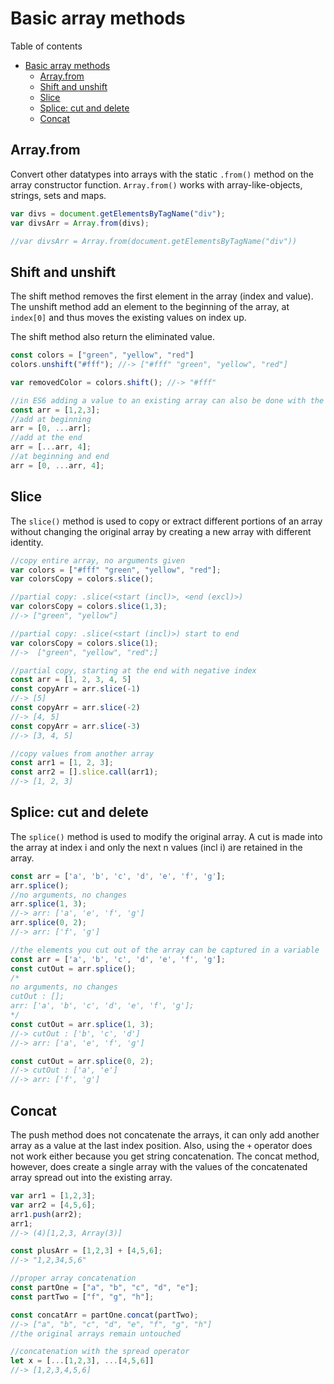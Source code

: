 # Basic array methods
Table of contents
- [Basic array methods](#basic-array-methods)
	- [Array.from](#arrayfrom)
	- [Shift and unshift](#shift-and-unshift)
	- [Slice](#slice)
	- [Splice: cut and delete](#splice-cut-and-delete)
	- [Concat](#concat)

## Array.from
Convert other datatypes into arrays with the static `.from()` method on the array constructor function. `Array.from()` works with array-like-objects, strings, sets and maps. 
```js
var divs = document.getElementsByTagName("div"); 
var divsArr = Array.from(divs);

//var divsArr = Array.from(document.getElementsByTagName("div"))
```

## Shift and unshift
The shift method removes the first element in the array (index and value).
The unshift method add an element to the beginning of the array, at `index[0]` and
thus moves the existing values on index up.

The shift method also return the eliminated value.
```js
const colors = ["green", "yellow", "red"]
colors.unshift("#fff"); //-> ["#fff" "green", "yellow", "red"]

var removedColor = colors.shift(); //-> "#fff"

//in ES6 adding a value to an existing array can also be done with the spread operator 
const arr = [1,2,3];
//add at beginning
arr = [0, ...arr];
//add at the end
arr = [...arr, 4];
//at beginning and end
arr = [0, ...arr, 4];
```

## Slice
The `slice()` method is used to copy or extract different portions of an array without changing the original array by creating a new array with different identity.
```js
//copy entire array, no arguments given
var colors = ["#fff" "green", "yellow", "red"];
var colorsCopy = colors.slice();

//partial copy: .slice(<start (incl)>, <end (excl)>) 
var colorsCopy = colors.slice(1,3);
//-> ["green", "yellow"]

//partial copy: .slice(<start (incl)>) start to end
var colorsCopy = colors.slice(1); 
//->  ["green", "yellow", "red";]

//partial copy, starting at the end with negative index
const arr = [1, 2, 3, 4, 5]
const copyArr = arr.slice(-1)
//-> [5]
const copyArr = arr.slice(-2)
//-> [4, 5]
const copyArr = arr.slice(-3)
//-> [3, 4, 5]

//copy values from another array
const arr1 = [1, 2, 3];
const arr2 = [].slice.call(arr1);
//-> [1, 2, 3]
```
## Splice: cut and delete
The `splice()` method is used to modify the original array. A cut is made into the array at index i and only the next n values (incl i) are retained in the array.
```js
const arr = ['a', 'b', 'c', 'd', 'e', 'f', 'g'];
arr.splice();
//no arguments, no changes 
arr.splice(1, 3); 
//-> arr: ['a', 'e', 'f', 'g']
arr.splice(0, 2); 
//-> arr: ['f', 'g']

//the elements you cut out of the array can be captured in a variable
const arr = ['a', 'b', 'c', 'd', 'e', 'f', 'g'];
const cutOut = arr.splice();
/*
no arguments, no changes 
cutOut : [];
arr: ['a', 'b', 'c', 'd', 'e', 'f', 'g'];
*/
const cutOut = arr.splice(1, 3); 
//-> cutOut : ['b', 'c', 'd']
//-> arr: ['a', 'e', 'f', 'g']

const cutOut = arr.splice(0, 2); 
//-> cutOut : ['a', 'e']
//-> arr: ['f', 'g']
```

## Concat
The push method does not concatenate the arrays, it can only add another  array as a value at the last index position. Also, using the `+` operator does not work either because you get string concatenation. The concat method, however, does create a single array with the values of the concatenated array spread out into the existing array.
```js
var arr1 = [1,2,3];
var arr2 = [4,5,6];
arr1.push(arr2);
arr1;		
//-> (4)[1,2,3, Array(3)]

const plusArr = [1,2,3] + [4,5,6];
//-> "1,2,34,5,6"

//proper array concatenation
const partOne = ["a", "b", "c", "d", "e"];
const partTwo = ["f", "g", "h"];

const concatArr = partOne.concat(partTwo);
//-> ["a", "b", "c", "d", "e", "f", "g", "h"]
//the original arrays remain untouched

//concatenation with the spread operator
let x = [...[1,2,3], ...[4,5,6]]	
//-> [1,2,3,4,5,6]
```